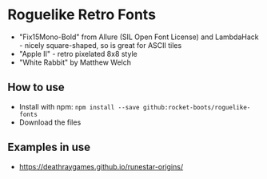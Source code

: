 # Roguelike Retro Fonts

* "Fix15Mono-Bold" from Allure (SIL Open Font License) and LambdaHack - nicely square-shaped, so is great for ASCII tiles
* "Apple II" - retro pixelated 8x8 style
* "White Rabbit" by Matthew Welch

## How to use

* Install with npm: `npm install --save github:rocket-boots/roguelike-fonts`
* Download the files

## Examples in use

* https://deathraygames.github.io/runestar-origins/
